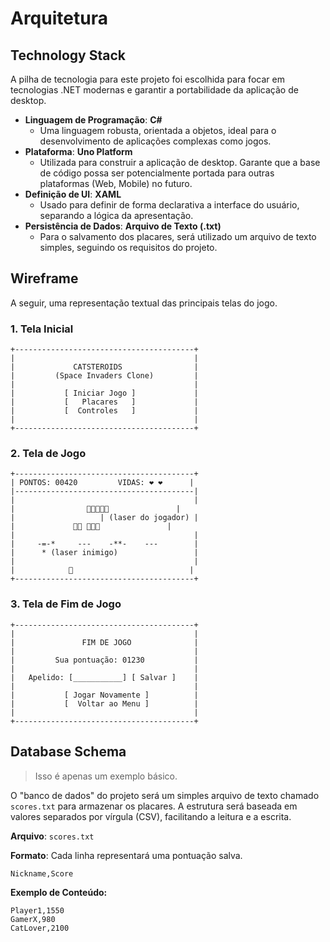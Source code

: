 # Arquitetura

## Technology Stack

A pilha de tecnologia para este projeto foi escolhida para focar em tecnologias .NET modernas e garantir a portabilidade da aplicação de desktop.

- **Linguagem de Programação**: **C#**
  - Uma linguagem robusta, orientada a objetos, ideal para o desenvolvimento de aplicações complexas como jogos.
- **Plataforma**: **Uno Platform**
  - Utilizada para construir a aplicação de desktop. Garante que a base de código possa ser potencialmente portada para outras plataformas (Web, Mobile) no futuro.
- **Definição de UI**: **XAML**
  - Usado para definir de forma declarativa a interface do usuário, separando a lógica da apresentação.
- **Persistência de Dados**: **Arquivo de Texto (.txt)**
  - Para o salvamento dos placares, será utilizado um arquivo de texto simples, seguindo os requisitos do projeto.

## Wireframe

A seguir, uma representação textual das principais telas do jogo.

### 1. Tela Inicial

```
+----------------------------------------+
|                                        |
|             CATSTEROIDS                |
|         (Space Invaders Clone)         |
|                                        |
|           [ Iniciar Jogo ]             |
|           [   Placares   ]             |
|           [  Controles   ]             |
|                                        |
+----------------------------------------+
```

### 2. Tela de Jogo

```
+----------------------------------------+
| PONTOS: 00420         VIDAS: ❤️ ❤️      |
|----------------------------------------|
|                                        |
|                👾👾👾👾👾               |
|                   | (laser do jogador) |
|             👾👾 👾👾👾               |
|                                        |
|     -=-*     ---    -**-    ---        |
|      * (laser inimigo)                 |
|                                        |
|            🤖                          |
+----------------------------------------+
```

### 3. Tela de Fim de Jogo

```
+----------------------------------------+
|                                        |
|               FIM DE JOGO              |
|                                        |
|         Sua pontuação: 01230           |
|                                        |
|   Apelido: [___________] [ Salvar ]    |
|                                        |
|           [ Jogar Novamente ]          |
|           [  Voltar ao Menu ]          |
|                                        |
+----------------------------------------+
```

## Database Schema

> Isso é apenas um exemplo básico. 

O "banco de dados" do projeto será um simples arquivo de texto chamado `scores.txt` para armazenar os placares. A estrutura será baseada em valores separados por vírgula (CSV), facilitando a leitura e a escrita.

**Arquivo**: `scores.txt`

**Formato**: Cada linha representará uma pontuação salva.

```
Nickname,Score
```

**Exemplo de Conteúdo:**

```
Player1,1550
GamerX,980
CatLover,2100
```

